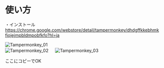# 使い方

・インストール
https://chrome.google.com/webstore/detail/tampermonkey/dhdgffkkebhmkfjojejmpbldmpobfkfo?hl=ja

![Tampermonkey_01](https://github.com/gyalaooo1331/jobcan_auto/assets/123883630/12c24c90-6648-4d7d-8a1c-d56924e84699)  
![Tampermonkey_02](https://github.com/gyalaooo1331/jobcan_auto/assets/123883630/1aad7abb-b001-42c4-a16c-099a63789ad0)  　
![Tampermonkey_03](https://github.com/gyalaooo1331/jobcan_auto/assets/123883630/e5ef5024-293e-4236-b7bf-c63896fda619)  　

ここにコピーでOK


